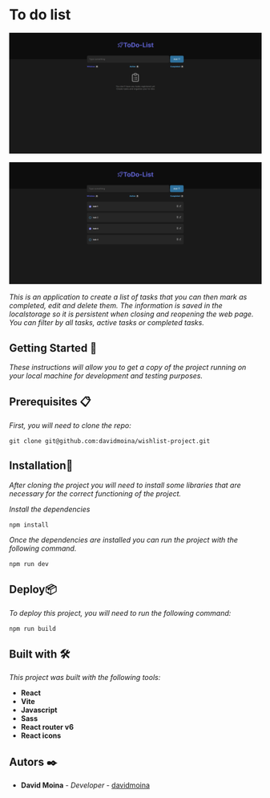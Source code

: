 # To do list


![tasks list empty](./src/assets/images/list-empty.png)


![tasks list tasks](./src/assets/images/list-tasks.png)


_This is an application to create a list of tasks that you can then mark as completed, edit and delete them. The information is saved in the localstorage so it is persistent when closing and reopening the web page. You can filter by all tasks, active tasks or completed tasks._


## Getting Started  🚀

_These instructions will allow you to get a copy of the project running on your local machine for development and testing purposes._


## Prerequisites 📋

_First, you will need to clone the repo:_

```
git clone git@github.com:davidmoina/wishlist-project.git
```

##  Installation🔧

_After cloning the project you will need to install some libraries that are necessary for the correct functioning of the project._

_Install the dependencies_

```
npm install
```

_Once the dependencies are installed you can run the project with the following command._

```
npm run dev
```

## Deploy📦

_To deploy this project, you will need to run the following command:_
```
npm run build
```

## Built with 🛠️

_This project was built with the following tools:_

* **React**
* **Vite**
* **Javascript**
* **Sass**
* **React router v6**
* **React icons**

## Autors ✒️

* **David Moina** - *Developer* - [davidmoina](https://github.com/davidmoina)

